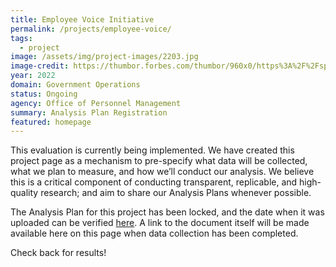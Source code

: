 ```yaml
---
title: Employee Voice Initiative
permalink: /projects/employee-voice/
tags: 
  - project
image: /assets/img/project-images/2203.jpg
image-credit: https://thumbor.forbes.com/thumbor/960x0/https%3A%2F%2Fspecials-images.forbesimg.com%2Fimageserve%2F5fd92f9ffef6b13303a4d267%2FVideo-call-group-business-people-meeting-on-virtual-workplace-or-remote-office%2F960x0.jpg%3Ffit%3Dscale
year: 2022
domain: Government Operations
status: Ongoing
agency: Office of Personnel Management
summary: Analysis Plan Registration
featured: homepage
---
```


This evaluation is currently being implemented. We have created this project page as a mechanism to pre-specify what data will be collected, what we plan to measure, and how we’ll conduct our analysis. We believe this is a critical component of conducting transparent, replicable, and high-quality research; and aim to share our Analysis Plans whenever possible.

The Analysis Plan for this project has been locked, and the date when it was uploaded can be verified <a href="https://github.com/gsa-oes/office-of-evaluation-sciences/commits/master/assets/analysis/2203-3-analysis-plan.pdf">here</a>. A link to the document itself will be made available here on this page when data collection has been completed. 

Check back for results!
